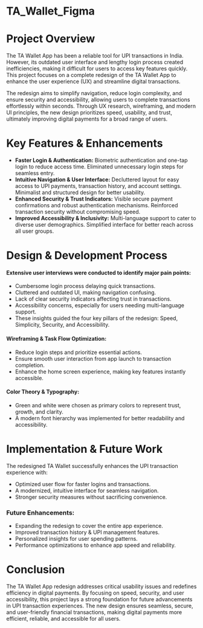 # TA_Wallet_Figma

# Project Overview
The TA Wallet App has been a reliable tool for UPI transactions in India. However, its outdated user interface and lengthy login process created inefficiencies, making it difficult for users to access key features quickly. This project focuses on a complete redesign of the TA Wallet App to enhance the user experience (UX) and streamline digital transactions.

The redesign aims to simplify navigation, reduce login complexity, and ensure security and accessibility, allowing users to complete transactions effortlessly within seconds. Through UX research, wireframing, and modern UI principles, the new design prioritizes speed, usability, and trust, ultimately improving digital payments for a broad range of users.

# Key Features & Enhancements
- **Faster Login & Authentication:**
 Biometric authentication and one-tap login to reduce access time.
 Eliminated unnecessary login steps for seamless entry.
- **Intuitive Navigation & User Interface:**
Decluttered layout for easy access to UPI payments, transaction history, and account settings.
Minimalist and structured design for better usability.
- **Enhanced Security & Trust Indicators:**
Visible secure payment confirmations and robust authentication mechanisms.
Reinforced transaction security without compromising speed.
- **Improved Accessibility & Inclusivity:**
Multi-language support to cater to diverse user demographics.
Simplified interface for better reach across all user groups.

# Design & Development Process

#### Extensive user interviews were conducted to identify major pain points:

- Cumbersome login process delaying quick transactions.
- Cluttered and outdated UI, making navigation confusing.
- Lack of clear security indicators affecting trust in transactions.
- Accessibility concerns, especially for users needing multi-language support.
- These insights guided the four key pillars of the redesign: Speed, Simplicity, Security, and Accessibility.

#### Wireframing & Task Flow Optimization:

- Reduce login steps and prioritize essential actions.
- Ensure smooth user interaction from app launch to transaction completion.
- Enhance the home screen experience, making key features instantly accessible.

#### Color Theory & Typography:
- Green and white were chosen as primary colors to represent trust, growth, and clarity.
- A modern font hierarchy was implemented for better readability and accessibility.

# Implementation & Future Work
The redesigned TA Wallet successfully enhances the UPI transaction experience with:

- Optimized user flow for faster logins and transactions.
- A modernized, intuitive interface for seamless navigation.
- Stronger security measures without sacrificing convenience.
  
### Future Enhancements:
- Expanding the redesign to cover the entire app experience.
- Improved transaction history & UPI management features.
- Personalized insights for user spending patterns.
- Performance optimizations to enhance app speed and reliability.

# Conclusion
The TA Wallet App redesign addresses critical usability issues and redefines efficiency in digital payments. By focusing on speed, security, and user accessibility, this project lays a strong foundation for future advancements in UPI transaction experiences. The new design ensures seamless, secure, and user-friendly financial transactions, making digital payments more efficient, reliable, and accessible for all users.
